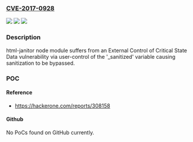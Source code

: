 ### [CVE-2017-0928](https://cve.mitre.org/cgi-bin/cvename.cgi?name=CVE-2017-0928)
![](https://img.shields.io/static/v1?label=Product&message=html-janitor%20node%20module&color=blue)
![](https://img.shields.io/static/v1?label=Version&message=n%2Fa&color=blue)
![](https://img.shields.io/static/v1?label=Vulnerability&message=External%20Control%20of%20Critical%20State%20Data%20(CWE-642)&color=brighgreen)

### Description

html-janitor node module suffers from an External Control of Critical State Data vulnerability via user-control of the '_sanitized' variable causing sanitization to be bypassed.

### POC

#### Reference
- https://hackerone.com/reports/308158

#### Github
No PoCs found on GitHub currently.

